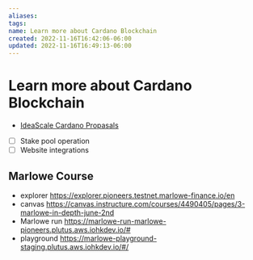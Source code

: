 ```yaml
---
aliases: 
tags: 
name: Learn more about Cardano Blockchain
created: 2022-11-16T16:42:06-06:00
updated: 2022-11-16T16:49:13-06:00
---
```

# Learn more about Cardano Blockchain
- [IdeaScale Cardano Propasals](https://cardano.ideascale.com/c/idea/414020)
- [ ] Stake pool operation
- [ ] Website integrations
  
## Marlowe Course
- explorer https://explorer.pioneers.testnet.marlowe-finance.io/en
- canvas https://canvas.instructure.com/courses/4490405/pages/3-marlowe-in-depth-june-2nd
- Marlowe run https://marlowe-run-marlowe-pioneers.plutus.aws.iohkdev.io/#
- playground https://marlowe-playground-staging.plutus.aws.iohkdev.io/#/